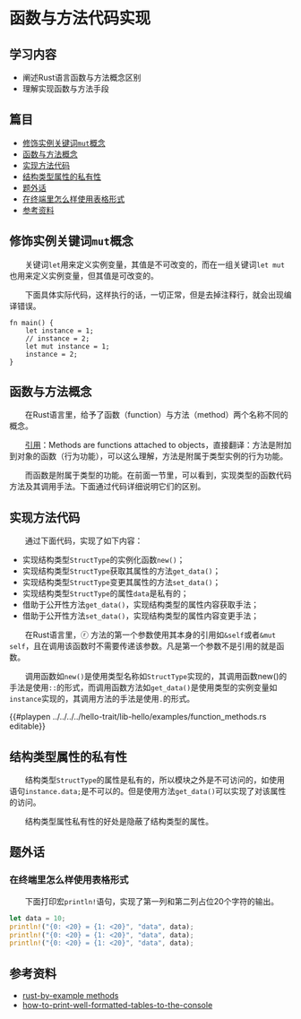 # 函数与方法代码实现

## 学习内容
- 阐述Rust语言函数与方法概念区别
- 理解实现函数与方法手段

## 篇目

- [修饰实例关键词`mut`概念](#修饰实例关键词mut概念)
- [函数与方法概念](#函数与方法概念)
- [实现方法代码](#实现方法代码)
- [结构类型属性的私有性](#结构类型属性的私有性)
- [题外话](#题外话)
- [在终端里怎么样使用表格形式](#在终端里怎么样使用表格形式)
- [参考资料](#参考资料)

## 修饰实例关键词`mut`概念

　　关键词`let`用来定义实例变量，其值是不可改变的，而在一组关键词`let mut`也用来定义实例变量，但其值是可改变的。

　　下面具体实际代码，这样执行的话，一切正常，但是去掉注释行，就会出现编译错误。

```rust, editable
fn main() {
    let instance = 1;
    // instance = 2;
    let mut instance = 1;
    instance = 2;
}
```

## 函数与方法概念

　　在Rust语言里，给予了函数（function）与方法（method）两个名称不同的概念。

　　[引用][id_01]：Methods are functions attached to objects，直接翻译：方法是附加到对象的函数（行为功能），可以这么理解，方法是附属于类型实例的行为功能。

　　而函数是附属于类型的功能。在前面一节里，可以看到，实现类型的函数代码方法及其调用手法。下面通过代码详细说明它们的区别。

## 实现方法代码

　　通过下面代码，实现了如下内容：

- 实现结构类型`StructType`的实例化函数`new()`；
- 实现结构类型`StructType`获取其属性的方法`get_data()`；
- 实现结构类型`StructType`变更其属性的方法`set_data()`；
- 实现结构类型`StructType`的属性`data`是私有的；
- 借助于公开性方法`get_data()`，实现结构类型的属性内容获取手法；
- 借助于公开性方法`set_data()`，实现结构类型的属性内容变更手法；

　　在Rust语言里，ⓡ 方法的第一个参数使用其本身的引用如`&self`或者`&mut self`，且在调用该函数时不需要传递该参数。凡是第一个参数不是引用的就是函数。

　　调用函数如`new()`是使用类型名称如`StructType`实现的，其调用函数new()的手法是使用`::`的形式，而调用函数方法如`get_data()`是使用类型的实例变量如`instance`实现的，其调用方法的手法是使用`.`的形式。

{{#playpen ../../../../hello-trait/lib-hello/examples/function_methods.rs editable}}

## 结构类型属性的私有性

　　结构类型`StructType`的属性是私有的，所以模块之外是不可访问的，如使用语句`instance.data;`是不可以的。但是使用方法`get_data()`可以实现了对该属性的访问。

　　结构类型属性私有性的好处是隐蔽了结构类型的属性。

## 题外话

### 在终端里怎么样使用表格形式

　　下面打印宏`println!`语句，实现了第一列和第二列占位20个字符的输出。

```rust
let data = 10;
println!("{0: <20} = {1: <20}", "data", data);
println!("{0: <20} = {1: <20}", "data", data);
println!("{0: <20} = {1: <20}", "data", data);
```

## 参考资料
- [rust-by-example methods](https://doc.rust-lang.org/rust-by-example/fn/methods.html)
- [how-to-print-well-formatted-tables-to-the-console](https://stackoverflow.com/questions/30379341/how-to-print-well-formatted-tables-to-the-console)

[id_01]:https://doc.rust-lang.org/rust-by-example/fn/methods.html

